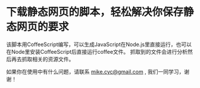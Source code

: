# 下载静态网页的脚本，轻松解决你保存静态网页的要求

该脚本用CoffeeScript编写，可以生成JavaScript在Node.js里直接运行，也可以在Node里安装CoffeeScript后直接运行coffee文件。
抓取到的文件会进行分析然后再去抓取相关的资源文件。

如果你在使用中有什么问题，请联系 mike.cyc@gmail.com , 我们一同学习，谢谢！
